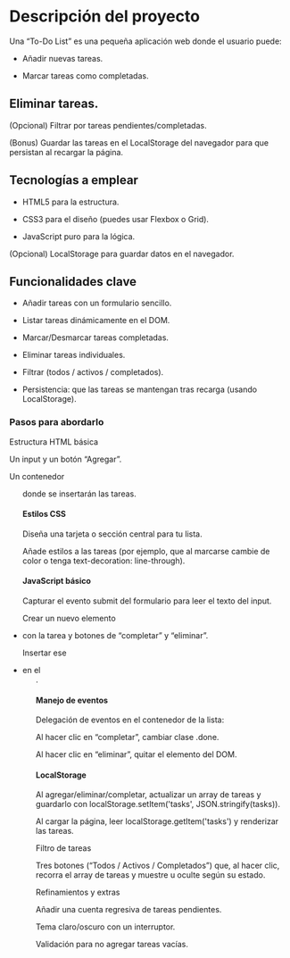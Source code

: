 # Descripción del proyecto
Una “To-Do List” es una pequeña aplicación web donde el usuario puede:

- Añadir nuevas tareas.

- Marcar tareas como completadas.

## Eliminar tareas.

(Opcional) Filtrar por tareas pendientes/completadas.

(Bonus) Guardar las tareas en el LocalStorage del navegador para que persistan al recargar la página.

## Tecnologías a emplear
- HTML5 para la estructura.

- CSS3 para el diseño (puedes usar Flexbox o Grid).

- JavaScript puro para la lógica.

(Opcional) LocalStorage para guardar datos en el navegador.

## Funcionalidades clave
- Añadir tareas con un formulario sencillo.

- Listar tareas dinámicamente en el DOM.

- Marcar/Desmarcar tareas completadas.

- Eliminar tareas individuales.

- Filtrar (todos / activos / completados).

- Persistencia: que las tareas se mantengan tras recarga (usando LocalStorage).

### Pasos para abordarlo
Estructura HTML básica

Un input y un botón “Agregar”.

Un contenedor <ul> donde se insertarán las tareas.

#### Estilos CSS

Diseña una tarjeta o sección central para tu lista.

Añade estilos a las tareas (por ejemplo, que al marcarse cambie de color o tenga text-decoration: line-through).

#### JavaScript básico

Capturar el evento submit del formulario para leer el texto del input.

Crear un nuevo elemento <li> con la tarea y botones de “completar” y “eliminar”.

Insertar ese <li> en el <ul>.

#### Manejo de eventos

Delegación de eventos en el contenedor de la lista:

Al hacer clic en “completar”, cambiar clase .done.

Al hacer clic en “eliminar”, quitar el elemento del DOM.

#### LocalStorage

Al agregar/eliminar/completar, actualizar un array de tareas y guardarlo con localStorage.setItem('tasks', JSON.stringify(tasks)).

Al cargar la página, leer localStorage.getItem('tasks') y renderizar las tareas.

Filtro de tareas

Tres botones (“Todos / Activos / Completados”) que, al hacer clic, recorra el array de tareas y muestre u oculte según su estado.

Refinamientos y extras

Añadir una cuenta regresiva de tareas pendientes.

Tema claro/oscuro con un interruptor.

Validación para no agregar tareas vacías.

